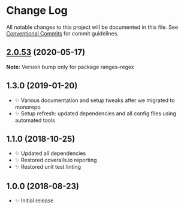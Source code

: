 # Change Log

All notable changes to this project will be documented in this file.
See [Conventional Commits](https://conventionalcommits.org) for commit guidelines.

## [2.0.53](https://gitlab.com/codsen/codsen/compare/ranges-regex@2.0.52...ranges-regex@2.0.53) (2020-05-17)

**Note:** Version bump only for package ranges-regex





## 1.3.0 (2019-01-20)

- ✨ Various documentation and setup tweaks after we migrated to monorepo
- ✨ Setup refresh: updated dependencies and all config files using automated tools

## 1.1.0 (2018-10-25)

- ✨ Updated all dependencies
- ✨ Restored coveralls.io reporting
- ✨ Restored unit test linting

## 1.0.0 (2018-08-23)

- ✨ Initial release
